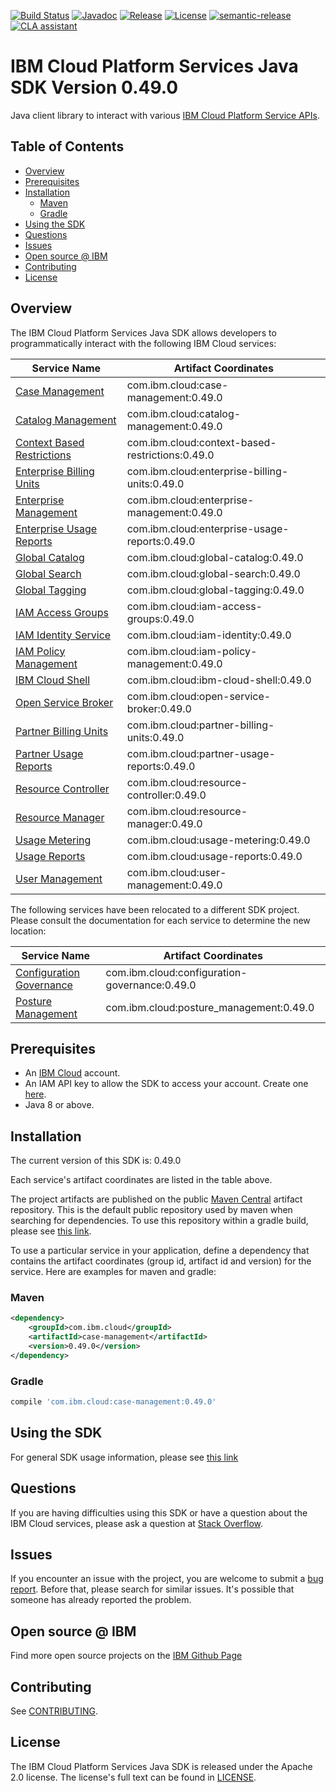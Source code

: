 [![Build Status](https://app.travis-ci.com/IBM/platform-services-java-sdk.svg?branch=main)](https://app.travis-ci.com/IBM/platform-services-java-sdk)
[![Javadoc](https://img.shields.io/static/v1?label=javadoc&message=latest&color=blue)](https://ibm.github.io/platform-services-java-sdk/docs/latest)
[![Release](https://img.shields.io/github/v/release/IBM/platform-services-java-sdk)](https://github.com/IBM/platform-services-java-sdk/releases/latest)
[![License](https://img.shields.io/badge/License-Apache%202.0-blue.svg)](https://opensource.org/licenses/Apache-2.0)
[![semantic-release](https://img.shields.io/badge/%20%20%F0%9F%93%A6%F0%9F%9A%80-semantic--release-e10079.svg)](https://github.com/semantic-release/semantic-release)
[![CLA assistant](https://cla-assistant.io/readme/badge/IBM/platform-services-java-sdk)](https://cla-assistant.io/IBM/platform-services-java-sdk)



# IBM Cloud Platform Services Java SDK Version 0.49.0

Java client library to interact with various 
[IBM Cloud Platform Service APIs](https://cloud.ibm.com/docs?tab=api-docs&category=platform_services).

## Table of Contents

<!--
  The TOC below is generated using the `markdown-toc` node package.

      https://github.com/jonschlinkert/markdown-toc

  You should regenerate the TOC after making changes to this file.

      npx markdown-toc --maxdepth 4 -i README.md
  -->

<!-- toc -->

- [Overview](#overview)
- [Prerequisites](#prerequisites)
- [Installation](#installation)
  * [Maven](#maven)
  * [Gradle](#gradle)
- [Using the SDK](#using-the-sdk)
- [Questions](#questions)
- [Issues](#issues)
- [Open source @ IBM](#open-source--ibm)
- [Contributing](#contributing)
- [License](#license)

<!-- tocstop -->

## Overview

The IBM Cloud Platform Services Java SDK allows developers to programmatically interact with the following IBM Cloud services:

Service Name | Artifact Coordinates
--- | --- 
[Case Management](https://cloud.ibm.com/apidocs/case-management?code=java) | com.ibm.cloud:case-management:0.49.0
[Catalog Management](https://cloud.ibm.com/apidocs/resource-catalog/private-catalog?code=java) | com.ibm.cloud:catalog-management:0.49.0
[Context Based Restrictions](https://cloud.ibm.com/apidocs/context-based-restrictions?code=java) | com.ibm.cloud:context-based-restrictions:0.49.0
[Enterprise Billing Units](https://cloud.ibm.com/apidocs/enterprise-apis/billing-unit?code=java) | com.ibm.cloud:enterprise-billing-units:0.49.0
[Enterprise Management](https://cloud.ibm.com/apidocs/enterprise-apis/enterprise?code=java) | com.ibm.cloud:enterprise-management:0.49.0
[Enterprise Usage Reports](https://cloud.ibm.com/apidocs/enterprise-apis/resource-usage-reports?code=java) | com.ibm.cloud:enterprise-usage-reports:0.49.0
[Global Catalog](https://cloud.ibm.com/apidocs/resource-catalog/global-catalog?code=java) | com.ibm.cloud:global-catalog:0.49.0
[Global Search](https://cloud.ibm.com/apidocs/search?code=java) | com.ibm.cloud:global-search:0.49.0
[Global Tagging](https://cloud.ibm.com/apidocs/tagging?code=java) | com.ibm.cloud:global-tagging:0.49.0
[IAM Access Groups](https://cloud.ibm.com/apidocs/iam-access-groups?code=java) | com.ibm.cloud:iam-access-groups:0.49.0
[IAM Identity Service](https://cloud.ibm.com/apidocs/iam-identity-token-api?code=java) | com.ibm.cloud:iam-identity:0.49.0
[IAM Policy Management](https://cloud.ibm.com/apidocs/iam-policy-management?code=java) | com.ibm.cloud:iam-policy-management:0.49.0
[IBM Cloud Shell](https://cloud.ibm.com/apidocs/cloudshell?code=java) | com.ibm.cloud:ibm-cloud-shell:0.49.0
[Open Service Broker](https://cloud.ibm.com/apidocs/resource-controller/ibm-cloud-osb-api?code=java) | com.ibm.cloud:open-service-broker:0.49.0
[Partner Billing Units](https://cloud.ibm.com/apidocs/partner-apis/billing-unit?code=java) | com.ibm.cloud:partner-billing-units:0.49.0
[Partner Usage Reports](https://cloud.ibm.com/apidocs/partner-apis/partner-usage-reports?code=java) | com.ibm.cloud:partner-usage-reports:0.49.0
[Resource Controller](https://cloud.ibm.com/apidocs/resource-controller/resource-controller?code=java) | com.ibm.cloud:resource-controller:0.49.0
[Resource Manager](https://cloud.ibm.com/apidocs/resource-controller/resource-manager?code=java) | com.ibm.cloud:resource-manager:0.49.0
[Usage Metering](https://cloud.ibm.com/apidocs/usage-metering?code=java) | com.ibm.cloud:usage-metering:0.49.0
[Usage Reports](https://cloud.ibm.com/apidocs/metering-reporting?code=java) | com.ibm.cloud:usage-reports:0.49.0
[User Management](https://cloud.ibm.com/apidocs/user-management?code=java) | com.ibm.cloud:user-management:0.49.0

The following services have been relocated to a different SDK project.
Please consult the documentation for each service to determine the new location:

Service Name | Artifact Coordinates
--- | --- 
[Configuration Governance](https://cloud.ibm.com/apidocs/security-compliance/config?code=java) | com.ibm.cloud:configuration-governance:0.49.0
[Posture Management](https://cloud.ibm.com/apidocs/security-compliance/posture?code=java) | com.ibm.cloud:posture_management:0.49.0

## Prerequisites

[ibm-cloud-onboarding]: https://cloud.ibm.com/registration

* An [IBM Cloud][ibm-cloud-onboarding] account.
* An IAM API key to allow the SDK to access your account. Create one [here](https://cloud.ibm.com/iam/apikeys).
* Java 8 or above.

## Installation
The current version of this SDK is: 0.49.0

Each service's artifact coordinates are listed in the table above.

The project artifacts are published on the public [Maven Central](https://repo1.maven.org/maven2/)
artifact repository.  This is the default public repository used by maven when searching for dependencies.
To use this repository within a gradle build, please see
[this link](https://docs.gradle.org/current/userguide/declaring_repositories.html).

To use a particular service in your application, define a dependency that contains the
artifact coordinates (group id, artifact id and version) for the service.
Here are examples for maven and gradle:

### Maven

```xml
<dependency>
    <groupId>com.ibm.cloud</groupId>
    <artifactId>case-management</artifactId>
    <version>0.49.0</version>
</dependency>
```

### Gradle
```gradle
compile 'com.ibm.cloud:case-management:0.49.0'
```

## Using the SDK
For general SDK usage information, please see [this link](https://github.com/IBM/ibm-cloud-sdk-common/blob/main/README.md)

## Questions

If you are having difficulties using this SDK or have a question about the IBM Cloud services,
please ask a question at
[Stack Overflow](http://stackoverflow.com/questions/ask?tags=ibm-cloud).

## Issues
If you encounter an issue with the project, you are welcome to submit a
[bug report](https://github.com/IBM/platform-services-java-sdk/issues).
Before that, please search for similar issues. It's possible that someone has already reported the problem.

## Open source @ IBM
Find more open source projects on the [IBM Github Page](http://ibm.github.io/)

## Contributing
See [CONTRIBUTING](CONTRIBUTING.md).

## License

The IBM Cloud Platform Services Java SDK is released under the Apache 2.0 license.
The license's full text can be found in
[LICENSE](LICENSE).
